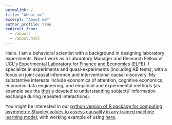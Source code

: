 ```yaml
---
permalink: /
title: "About me"
excerpt: "About me"
author_profile: true
redirect_from: 
  - /about/
  - /about.html
---
```


Hello. I am a behavioral scientist with a background in designing laboratory experiments. Now I work as a Laboratory Manager and Research Fellow at [UCL's Experimental Laboratory for Finance and Economics (ELFE)](https://uclelfe.github.io/). I specialize in experiments and quasi-experiments (including AB tests), with a focus on joint causal inference and interventional causal discovery. My substantive interests include economics of attention, cognitive economics, economic data engineering, and empirical and experimental methods (as example see the [thesis](https://www.hse.ru/data/xf/990/505/1457/Чернов_диссертация.pdf) devoted to understanding subjects' information exchange during repeated interactions). 

You might be interested in our [python version of R package for computing asymmetric Shapley values to assess causality in any trained machine learning model](https://pypi.org/project/shapflex/?fbclid=IwAR0zQbnK7whnnzJBAg-vT_il_EWq8hgVd5M0ItZHvWViOJMVKgQ9Q-Flq5E), with working example of using [here](https://github.com/gregory-ch/shap_flex_porting/blob/main/shap_joint.ipynb?fbclid=IwAR2udEr0EKQaZokTuXonnGtxfTRRVQIdGnKwJ6MzPYUG0rY-oEtSWdhZsg8). 
